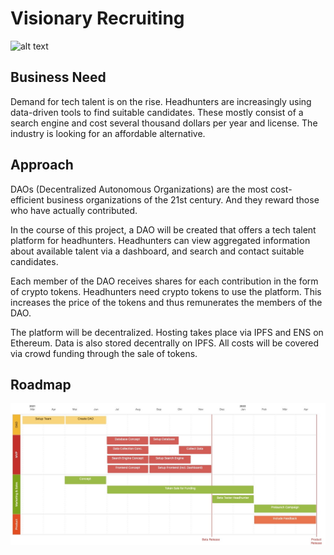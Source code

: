 # Visionary Recruiting
![alt text](https://images.pexels.com/photos/3183153/pexels-photo-3183153.jpeg?auto=compress&cs=tinysrgb&dpr=2&h=650&w=940)
## Business Need
Demand for tech talent is on the rise. Headhunters are increasingly using data-driven tools to find suitable candidates. These mostly consist of a search engine and cost several thousand dollars per year and license. The industry is looking for an affordable alternative.

## Approach
DAOs (Decentralized Autonomous Organizations) are the most cost-efficient business organizations of the 21st century. And they reward those who have actually contributed. 

In the course of this project, a DAO will be created that offers a tech talent platform for headhunters. Headhunters can view aggregated information about available talent via a dashboard, and search and contact suitable candidates.

Each member of the DAO receives shares for each contribution in the form of crypto tokens. Headhunters need crypto tokens to use the platform. This increases the price of the tokens and thus remunerates the members of the DAO.

The platform will be decentralized. Hosting takes place via IPFS and ENS on Ethereum. Data is also stored decentrally on IPFS. All costs will be covered via crowd funding through the sale of tokens.

## Roadmap
![alt text](https://github.com/DecryptBusiness/visionary-recruiting//blob/main/img/Roadmap.jpeg?raw=true)
 
